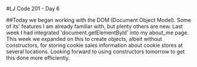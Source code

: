 #LJ Code 201 - Day 6

##Today we began working with the DOM (Document Object Model).  Some of its' features I am already familiar with, but plenty others are new.  Last week I had integrated 'document.getElementById' into my about_me page.  This week we expanded on this to create objects, albeit without constructors, for storing cookie sales information about cookie stores at several locations.  Looking forward to using constructors tomorrow to get this done more efficiently.
